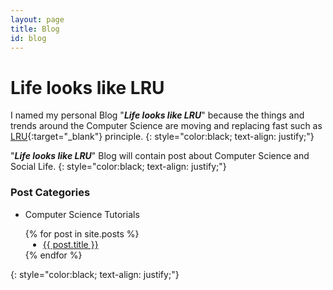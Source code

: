 ```yaml
---
layout: page
title: Blog
id: blog
---
```


# **Life looks like LRU**

I named my personal Blog "**_Life looks like LRU_**" because the things and trends around the Computer Science are moving and replacing fast such as  [LRU](https://en.wikipedia.org/wiki/Cache_algorithms#LRU){:target="_blank"} principle.
{: style="color:black; text-align: justify;"}

"**_Life looks like LRU_**" Blog will contain post about Computer Science and Social Life.
{: style="color:black; text-align: justify;"}
<br />

### Post Categories
* Computer Science Tutorials
<ul>
  {% for post in site.posts %}
    <li style="margin-left: 2em;">
      <a href="{{ post.url }}">{{ post.title }}</a>
    </li>
  {% endfor %}
</ul>

{: style="color:black; text-align: justify;"}
